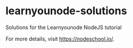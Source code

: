 # learnyounode-solutions
Solutions for the Learnyounode NodeJS tutorial

For more details, visit https://nodeschool.io/.
